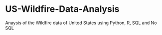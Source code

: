 # US-Wildfire-Data-Analysis
Anaysis of the Wildfire data of United States using Python, R, SQL and No SQL
